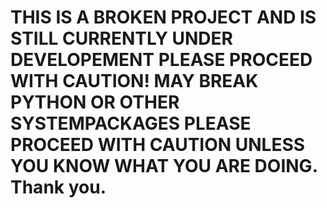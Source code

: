 # THIS IS A BROKEN PROJECT AND IS STILL CURRENTLY UNDER DEVELOPEMENT PLEASE PROCEED WITH CAUTION! MAY BREAK PYTHON OR OTHER SYSTEMPACKAGES PLEASE PROCEED WITH CAUTION UNLESS YOU KNOW WHAT YOU ARE DOING. Thank you.

